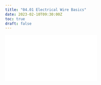 ```yaml
---
title: "04.01 Electrical Wire Basics"
date: 2023-02-10T09:30:00Z
toc: true
draft: false
---
```


![Link to included file content](../../../../electronics/electrical-wire-basics.md)
